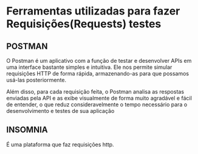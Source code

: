 # Ferramentas utilizadas para fazer Requisições(Requests) testes

## POSTMAN

O Postman é um aplicativo com a função de testar e desenvolver APIs em uma interface bastante simples e intuitiva. Ele nos permite simular requisições HTTP de forma rápida, armazenando-as para que possamos usá-las posteriormente.

Além disso, para cada requisição feita, o Postman analisa as respostas enviadas pela API e as exibe visualmente de forma muito agradável e fácil de entender, o que reduz consideravelmente o tempo necessário para o desenvolvimento e testes de sua aplicação

## INSOMNIA

É uma plataforma que faz requisições http.





